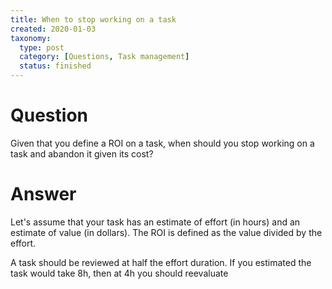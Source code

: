 ```yaml
---
title: When to stop working on a task
created: 2020-01-03
taxonomy:
  type: post
  category: [Questions, Task management]
  status: finished
---
```


# Question
Given that you define a ROI on a task, when should you stop working on a task and abandon it given its cost?

# Answer
Let's assume that your task has an estimate of effort (in hours) and an estimate of value (in dollars). The ROI is defined as the value divided by the effort.

A task should be reviewed at half the effort duration. If you estimated the task would take 8h, then at 4h you should reevaluate
